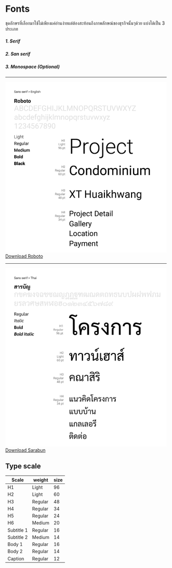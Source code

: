 Fonts
==========

ชุดอักษรที่เลือกมาใช้ไม่เพียงแค่อ่านง่ายแต่ต้องสะท้อนถึงภาพลักษณ์ของธุรกิจนั้นๆด้วย แบ่งได้เป็น 3 ประเภท

##### 1. Serif
##### 2. San serif
##### 3. Monospace (Optional)

---

![Roboto-SanSerif](images/visual-font/01.jpg)
[Download Roboto](https://fonts.google.com/specimen/Roboto)

---

![Sarabun-SanSerif](images/visual-font/02.jpg)
[Download Sarabun](https://fonts.google.com/specimen/Sarabun)

## Type scale

| Scale       | weight      | size        |
| ----------- | ----------- | ----------- |
| H1          | Light       | 96          |
| H2          | Light       | 60          |
| H3          | Regular     | 48          |
| H4          | Regular     | 34          |
| H5          | Regular     | 24          |
| H6          | Medium      | 20          |
| Subtitle 1  | Regular     | 16          |
| Subtitle 2  | Medium      | 14          |
| Body 1      | Regular     | 16          |
| Body 2      | Regular     | 14          |
| Caption     | Regular     | 12          |

